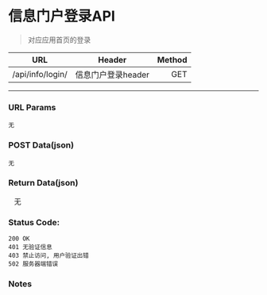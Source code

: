 # 信息门户登录API

> 对应应用首页的登录

| URL | Header |  Method |
| ------------- |:-------------:| -----:|
| /api/info/login/ | 信息门户登录header | GET |

<hr/>

### URL Params

    无

### POST Data(json)

    无

### Return Data(json)

    无

### Status Code:

    200 OK
    401 无验证信息
    403 禁止访问, 用户验证出错
    502 服务器端错误

### Notes
